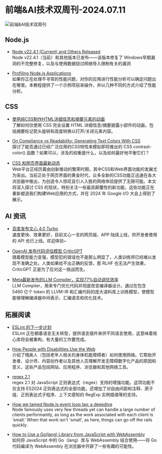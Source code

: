 # 前端&AI技术双周刊-2024.07.11

![前端&AI技术双周刊](https://gips0.baidu.com/it/u=1361366237,2029743518&fm=3028&app=3028&f=PNG&fmt=auto&q=100&size=f900_383)

## Node.js
- [Node v22.4.1 (Current) and Others Released](https://nodejs.org/en/blog/release/v22.4.1)
<br>Node v22.4.1（当前）和其他版本已发布——该版本修复了 Windows早期漏洞的不完整修复，以及与使用数据绕过网络导入限制有关的漏洞

- [Profiling Node.js Applications](https://betterstack.com/community/guides/scaling-nodejs/profiling-nodejs-applications/)
<br>如果你正在处理不寻常的性能问题，对你的应用进行性能分析可以确定问题出在哪里。本教程提供了一个示例项目来操作，并以几种不同的方式介绍了性能分析。

## CSS
- [使用纯CSS制作HTML详细信息和摘要元素的动画](https://www.youtube.com/watch?utm_source=CSS-Weekly&utm_campaign=Issue-588&utm_medium=web&v=idoaw75xjhU&feature=youtu.be)
<br>了解如何仅使用 CSS 完全设置 HTML 详细信息/摘要披露小部件的动画，包括摘要标记箭头旋转和高度转换以打开/关闭元素内容。

- [On Compliance vs Readability: Generating Text Colors With CSS](https://lea.verou.me/blog/2024/contrast-color/?utm_source=CSS-Weekly&utm_campaign=Issue-588&utm_medium=web)
<br>探讨了能否通过已经广泛应用的CSS特性来模拟即将推出的 CSS contrast-color() 函数？如果可以，涉及的权衡是什么，以及如何最好地平衡它们？

- [CSS 和网页界面最新动态](https://developer.chrome.com/blog/new-in-web-ui-io-2024?utm_source=CSS-Weekly&utm_campaign=Issue-588&utm_medium=web&hl=zh-cn)
<br>Web平台正经历着由创新推动的繁荣时期，其中CSS和Web界面功能的发展尤为突出。当前正处于网页界面的黄金时代，众多全新的CSS功能正迅速在各大浏览器中推出，为创造令人惊叹且引人入胜的网络体验提供了无限可能。本文将深入探讨 CSS 的现状，特别关注一些最具颠覆性的新功能，这些功能正在重新塑造我们构建Web应用的方式，并在 2024 年 Google I/O 大会上得到了展示。

## AI 资讯
- [百度发布文心 4.0 Turbo](https://yiyan.baidu.com/)
<br>速度更快、效果更好，目前文心一言的网页版、APP 陆续上线，供开发者使用的 API 也已上线。欢迎体验~

- [OpenAI 发布代码评估模型 CriticGPT](https://mp.weixin.qq.com/s?__biz=MzA3MzI4MjgzMw==&mid=2650923946&idx=1&sn=f87d1558ff6784dc157e0c532c6819a8&scene=21#wechat_redirect)
<br>随着模型能力变强，模型犯的错误也不是那么明显了，人类训练师已经难以发现不准确之处。人类如果给不出正确的反馈，那 RLHF 也无法产生效果，CriticGPT 正是为了应对这一挑战而生。

- [Meta最新发布的LLM Compiler，实现77%自动调优效率](https://mp.weixin.qq.com/s?__biz=MzA3MzI4MjgzMw==&mid=2650924032&idx=2&sn=6e49b1bd2d36482b41cfd03e5901932a&scene=21#wechat_redirect)
<br>LLM Compiler，用来专门优化代码并彻底改变编译器设计。通过在包含 5460 亿个 token 的 LLVM-IR 和汇编代码的庞大语料库上训练模型，使模型能够理解编译器中间表示、汇编语言和优化技术。

## 拓展阅读
- [ESLint 的下一步计划](https://eslint.org/blog/2024/07/whats-coming-next-for-eslint/)
<br>ESLint 正在朝着语言无关转型，提供语言插件来供不同语言使用，这意味着核心库将会被重构，有大量的工作要完成。

- [How People with Disabilities Use the Web](https://www.w3.org/WAI/people-use-web/)
<br>介绍了残疾人（包括老年人相关的身体机能障碍者）如何使用网络。它帮助开发者、设计师、内容创作者以及其他人员理解开发无障碍数字化产品的原因和意义，这些产品包括网站、应用程序、浏览器和其他网络工具。

- [regex 2.1](https://github.com/slevithan/regex)
<br>regex 2.1 对 JavaScript 正则表达式（regex）支持的增强功能。这项功能不仅支持 ES2024 正则表达式的全部功能，还增加了对自由间距和注释、原子组、正则表达式子程序、上下文感知的 RegExp 实例插值等的支持。

- [How we tamed Node.js event loop lag: a deepdive](https://trigger.dev/blog/event-loop-lag)
<br>Node famously uses very few threads yet can handle a large number of clients performantly, as long as the work associated with each client is ‘small.’ When that work isn't 'small', as here, things can go off the rails quickly.

- [How to Use a Go(lang) Library from JavaScript with WebAssembly](https://javascriptweekly.com/link/157212/web)
<br>如何将 JavaScript 中的 Go（lang）库与 WebAssembly 结合使用——将 Go 代码编译为 WebAssembly 在浏览器中开辟了一些有趣的可能性。
